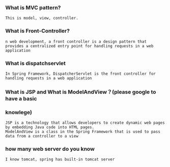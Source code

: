 ### What is MVC pattern?
```
This is model, view, controller.
```

### What is Front-Controller?
```
n web development, a front controller is a design pattern that provides a centralized entry point for handling requests in a web application
```

### What is dispatchservlet
```
In Spring Framework, DispatcherServlet is the front controller for handling requests in a web application
```

### What is JSP and What is ModelAndView？(please google to have a basic
### knowlege)
```
JSP is a technology that allows developers to create dynamic web pages by embedding Java code into HTML pages.
ModelAndView is a class in the Spring Framework that is used to pass data from a controller to a view
```

### how many web server do you know
```
I know tomcat, spring has built-in tomcat server
```
